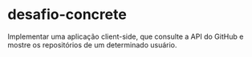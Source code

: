 # desafio-concrete
Implementar uma aplicação client-side, que consulte a API do GitHub e mostre os repositórios de um determinado usuário.
